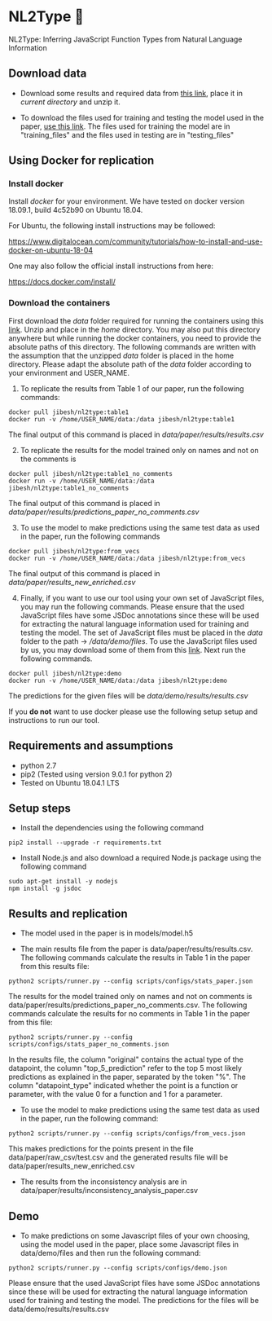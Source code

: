 # NL2Type 🔵
NL2Type: Inferring JavaScript Function Types from Natural Language Information

## Download data

- Download some results and required data from [this link](https://drive.google.com/file/d/1JUjvliIV76_LtqoZvcIVAOfZUBeGgVFk/view?usp=sharing), place it in _current directory_ and unzip it.

- To download the files used for training and testing the model used in the paper, [use this link](https://drive.google.com/open?id=1tk-h3O-nTQ3X-cPZ5D7aaaLTUtLgVvwt). The files used for training the model are in "training_files" and the files used in testing are in "testing_files"

## Using Docker for replication
### Install docker
Install _docker_ for your environment. We have tested on docker version 18.09.1, build 4c52b90 on Ubuntu 18.04.

For Ubuntu, the following install instructions may be followed:

https://www.digitalocean.com/community/tutorials/how-to-install-and-use-docker-on-ubuntu-18-04

One may also follow the official install instructions from here:

https://docs.docker.com/install/

### Download the containers
First download the _data_ folder required for running the containers using this [link](https://drive.google.com/file/d/1JUjvliIV76_LtqoZvcIVAOfZUBeGgVFk/view?usp=sharing). Unzip and place in the _home_ directory.
You may also put this directory anywhere but while running the docker containers, you need to provide the
absolute paths of this directory. The following commands are written with the assumption that
the unzipped _data_ folder is placed in the home directory. Please adapt the absolute path of the _data_ folder according to your environment and USER_NAME.

1. To replicate the results from Table 1 of our paper, run the following commands:
```shell
docker pull jibesh/nl2type:table1
docker run -v /home/USER_NAME/data:/data jibesh/nl2type:table1
```
The final output of this command is placed in _data/paper/results/results.csv_

2. To replicate the results for the model trained only on names and not on the comments is
```shell
docker pull jibesh/nl2type:table1_no_comments
docker run -v /home/USER_NAME/data:/data jibesh/nl2type:table1_no_comments
```
The final output of this command is placed in *data/paper/results/predictions_paper_no_comments.csv*

3. To use the model to make predictions using the same test data as used in the paper, run the following commands
```shell
docker pull jibesh/nl2type:from_vecs
docker run -v /home/USER_NAME/data:/data jibesh/nl2type:from_vecs
```
The final output of this command is placed in *data/paper/results\_new\_enriched.csv*

4. Finally, if you want to use our tool using your own set of JavaScript files, you may run the following
commands. Please ensure that the used JavaScript files have some JSDoc annotations since these will be used for extracting the natural language information used for training and testing the model. The set of JavaScript files must be placed in the _data_ folder to the path →
_/data/demo/files_. To use the JavaScript files used by us, you may download some of them from this [link](https://drive.google.com/open?id=1tk-h3O-nTQ3X-cPZ5D7aaaLTUtLgVvwt). Next run the following commands.
```shell
docker pull jibesh/nl2type:demo
docker run -v /home/USER_NAME/data:/data jibesh/nl2type:demo
```
The predictions for the given files will be *data/demo/results/results.csv*

If you **do not** want to use docker please use the following setup setup and instructions
to run our tool.

## Requirements and assumptions
- python 2.7
- pip2 (Tested using version 9.0.1 for python 2)
- Tested on Ubuntu 18.04.1 LTS

## Setup steps

- Install the dependencies using the following command
```shell
pip2 install --upgrade -r requirements.txt
```

- Install Node.js and also download a required Node.js package using the following command
```shell
sudo apt-get install -y nodejs
npm install -g jsdoc
```

## Results and replication

- The model used in the paper is in models/model.h5

- The main results file from the paper is data/paper/results/results.csv. The following commands calculate the results in Table 1 in the paper from this results file:
```shell
python2 scripts/runner.py --config scripts/configs/stats_paper.json
```
The results for the model trained only on names and not on comments is data/paper/results/predictions\_paper\_no\_comments.csv. The following commands calculate the results for no comments in Table 1 in the paper from this file:
```shell
python2 scripts/runner.py --config scripts/configs/stats_paper_no_comments.json
```
In the results file, the column "original" contains the actual type of the datapoint, the column "top\_5\_prediction" refer to the top 5 most likely predictions as explained in the paper, separated by the token "%".
The column "datapoint_type" indicated whether the point is a function or parameter, with the value 0 for a function and 1 for a parameter.

- To use the model to make predictions using the same test data as used in the paper, run the following command:
```shell
python2 scripts/runner.py --config scripts/configs/from_vecs.json
```
This makes predictions for the points present in the file data/paper/raw\_csv/test.csv and
the generated results file will be data/paper/results\_new\_enriched.csv

- The results from the inconsistency analysis are in data/paper/results/inconsistency_analysis_paper.csv

## Demo

- To make predictions on some Javascript files of your own choosing, using the model used in the paper, place some Javascript files in data/demo/files and then run the following command:
```shell
python2 scripts/runner.py --config scripts/configs/demo.json
```
Please ensure that the used JavaScript files have some JSDoc annotations since these will be used for extracting the natural language information used for training and testing the model.
The predictions for the files will be data/demo/results/results.csv
